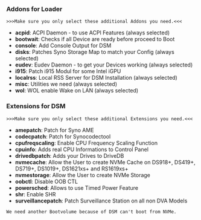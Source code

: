 ### Addons for Loader

`>>>Make sure you only select these additional Addons you need.<<<`

* **acpid**: ACPI Daemon - to use ACPI Features (always selected)
* **bootwait**: Checks if all Device are ready before proceed to Boot
* **console**: Add Console Output for DSM
* **disks**: Patches Syno Storage Map to match your Config (always selected)
* **eudev**: Eudev Daemon - to get your Devices working (always selected)
* **i915**: Patch i915 Modul for some Intel iGPU
* **localrss**: Local RSS Server for DSM Installation (always selected)
* **misc**: Utilities we need (always selected)
* **wol**: WOL enable Wake on LAN (always selected)

### Extensions for DSM

`>>>Make sure you only select these additional Extensions you need.<<<`

* **amepatch**: Patch for Syno AME
* **codecpatch**: Patch for Synocodectool
* **cpufreqscaling**: Enable CPU Frequency Scaling Function
* **cpuinfo**: Adds real CPU Informations to Control Panel
* **drivedbpatch**: Adds your Drives to DriveDB
* **nvmecache**: Allow the User to create NVMe Cache on DS918+, DS419+, DS719+, DS1019+, DS1621xs+ and RS1619xs+
* **nvmestorage**: Allow the User to create NVMe Storage
* **oobctl**: Disable OOB CTL
* **powersched**: Allows to use Timed Power Feature
* **shr**: Enable SHR
* **surveillancepatch**: Patch Surveillance Station on all non DVA Models

`We need another Bootvolume because of DSM can't boot from NVMe.`